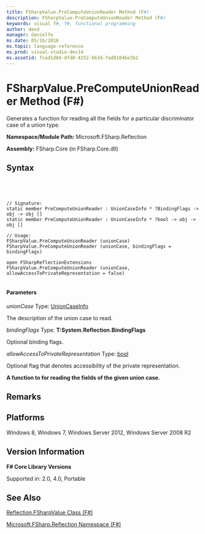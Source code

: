 ```yaml
---
title: FSharpValue.PreComputeUnionReader Method (F#)
description: FSharpValue.PreComputeUnionReader Method (F#)
keywords: visual f#, f#, functional programming
author: dend
manager: danielfe
ms.date: 05/16/2016
ms.topic: language-reference
ms.prod: visual-studio-dev14
ms.assetid: fced1d04-dfd0-4152-b63d-7ad8104be3b2 
---
```


# FSharpValue.PreComputeUnionReader Method (F#)

Generates a function for reading all the fields for a particular discriminator case of a union type.

**Namespace/Module Path:** Microsoft.FSharp.Reflection

**Assembly:** FSharp.Core (in FSharp.Core.dll)


## Syntax



```




// Signature:
static member PreComputeUnionReader : UnionCaseInfo * ?BindingFlags -> obj -> obj []
static member PreComputeUnionReader : UnionCaseInfo * ?bool -> obj -> obj []

// Usage:
FSharpValue.PreComputeUnionReader (unionCase)
FSharpValue.PreComputeUnionReader (unionCase, bindingFlags = bindingFlags)

open FSharpReflectionExtensions
FSharpValue.PreComputeUnionReader (unionCase, allowAccessToPrivateRepresentation = false)


```





#### Parameters
*unionCase*
Type: [UnionCaseInfo](http://msdn.microsoft.com/en-us/library/d97eb038-9521-4e20-89b4-dd0cd92d7221)


The description of the union case to read.


*bindingFlags*
Type: **T:System.Reflection.BindingFlags**


Optional binding flags.


*allowAccessToPrivateRepresentation*
Type: [bool](http://msdn.microsoft.com/en-us/library/89c0cf9c-49ce-4207-a3be-555851a67dd5)


Optional flag that denotes accessibility of the private representation.



**A function to for reading the fields of the given union case.**
## Remarks

## Platforms
Windows 8, Windows 7, Windows Server 2012, Windows Server 2008 R2


## Version Information
**F# Core Library Versions**

Supported in: 2.0, 4.0, Portable




## See Also
[Reflection.FSharpValue Class &#40;F&#35;&#41;](Reflection.FSharpValue-Class-%5BFSharp%5D.md)

[Microsoft.FSharp.Reflection Namespace &#40;F&#35;&#41;](Microsoft.FSharp.Reflection-Namespace-%5BFSharp%5D.md)

